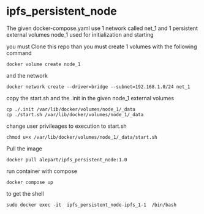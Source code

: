 # ipfs_persistent_node

The given docker-compose.yaml use 1 network called net_1 and 1 persistent external volumes node_1 used for initialization and starting

you must Clone this repo than
you must create 1 volumes with the following command
```
docker volume create node_1
```
and the network
```
docker network create --driver=bridge --subnet=192.168.1.0/24 net_1
```
copy the start.sh and the .init in the given node_1 external volumes
```
cp ./.init /var/lib/docker/volumes/node_1/_data
cp ./start.sh /var/lib/docker/volumes/node_1/_data
```
change user privileages to execution to start.sh
```
chmod u+x /var/lib/docker/volumes/node_1/_data/start.sh
```

Pull the image
```
docker pull alepart/ipfs_persistent_node:1.0
```

run container with compose
```
docker compose up
```

to get the shell
```
sudo docker exec -it  ipfs_persistent_node-ipfs_1-1  /bin/bash
```
